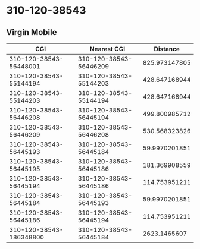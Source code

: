 # 310-120-38543
## Virgin Mobile


| CGI | Nearest CGI | Distance |
|-----|-------------|----------|
| 310-120-38543-56448001 | 310-120-38543-56446209 | 825.973147805 |
| 310-120-38543-55144194 | 310-120-38543-55144203 | 428.647168944 |
| 310-120-38543-55144203 | 310-120-38543-55144194 | 428.647168944 |
| 310-120-38543-56446208 | 310-120-38543-56445194 | 499.800985712 |
| 310-120-38543-56446209 | 310-120-38543-56446208 | 530.568323826 |
| 310-120-38543-56445193 | 310-120-38543-56445184 | 59.9970201851 |
| 310-120-38543-56445195 | 310-120-38543-56445186 | 181.369908559 |
| 310-120-38543-56445194 | 310-120-38543-56445186 | 114.753951211 |
| 310-120-38543-56445184 | 310-120-38543-56445193 | 59.9970201851 |
| 310-120-38543-56445186 | 310-120-38543-56445194 | 114.753951211 |
| 310-120-38543-186348800 | 310-120-38543-56445184 | 2623.1465607 |

